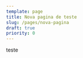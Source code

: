 ```yaml
---
template: page
title: Nova pagina de teste
slug: /pages/nova-pagina
draft: true
priority: 0
---
```

t﻿este